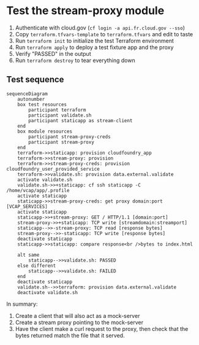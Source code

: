 # Test the stream-proxy module
1. Authenticate with cloud.gov (`cf login -a api.fr.cloud.gov --sso`)
2. Copy `terraform.tfvars-template` to `terraform.tfvars` and edit to taste
3. Run `terraform init` to initialize the test Terraform environment
4. Run `terraform apply` to deploy a test fixture app and the proxy
5. Verify "PASSED" in the output
6. Run `terraform destroy` to tear everything down

## Test sequence

```mermaid
sequenceDiagram
    autonumber
    box test resources
        participant terraform
        participant validate.sh
        participant staticapp as stream-client
    end
    box module resources
        participant stream-proxy-creds
        participant stream-proxy
    end
    terraform->>staticapp: provision cloudfoundry_app
    terraform->>stream-proxy: provision 
    terraform->>stream-proxy-creds: provision cloudfoundry_user_provided_service
    terraform->>validate.sh: provision data.external.validate
    activate validate.sh
    validate.sh->>+staticapp: cf ssh staticapp -C /home/vcap/app/.profile
    activate staticapp
    staticapp->>stream-proxy-creds: get proxy domain:port [VCAP_SERVICES]
    activate staticapp
    staticapp->>+stream-proxy: GET / HTTP/1.1 [domain:port]
    stream-proxy->>+staticapp: TCP write [streamdomain:streamport]
    staticapp-->>-stream-proxy: TCP read [response bytes]
    stream-proxy-->>-staticapp: TCP write [response bytes]
    deactivate staticapp
    staticapp->>staticapp: compare response<br />bytes to index.html

    alt same
        staticapp-->>validate.sh: PASSED
    else different
        staticapp-->>validate.sh: FAILED
    end
    deactivate staticapp
    validate.sh-->>terraform: provision data.external.validate
    deactivate validate.sh
```

In summary:

1. Create a client that will also act as a mock-server
2. Create a stream proxy pointing to the mock-server
3. Have the client make a curl request to the proxy, then check that the bytes returned match the file that it served.